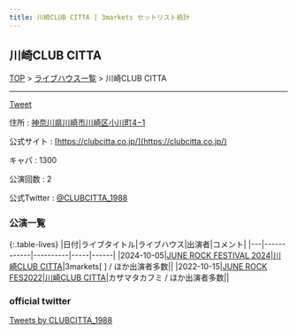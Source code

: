```yaml
---
title: 川崎CLUB CITTA | 3markets セットリスト統計
---
```

## 川崎CLUB CITTA

[TOP](/setlist/) > [ライブハウス一覧](livehouses.html) > 川崎CLUB CITTA

___

<a href="https://twitter.com/share?ref_src=twsrc%5Etfw" data-text="3markets[ ]セットリスト > 川崎CLUB CITTA" class="twitter-share-button" data-via="3markets" data-hashtags="3markets" data-related="3markets" data-show-count="false">Tweet</a>

住所
:    <a href="https://www.google.co.jp/maps/search/%E7%A5%9E%E5%A5%88%E5%B7%9D%E7%9C%8C%E5%B7%9D%E5%B4%8E%E5%B8%82%E5%B7%9D%E5%B4%8E%E5%8C%BA%E5%B0%8F%E5%B7%9D%E7%94%BA4%E2%88%921" rel="noopener noreferrer" target="_blank">神奈川県川崎市川崎区小川町4−1</a>

公式サイト
:    [https://clubcitta.co.jp/](https://clubcitta.co.jp/)

キャパ
:    1300

公演回数
: 2


公式Twitter
: <a href="https://twitter.com/CLUBCITTA_1988">@CLUBCITTA_1988</a>


### 公演一覧

{:.table-lives}
|日付|ライブタイトル|ライブハウス|出演者|コメント|
|---|------------|----------|-----|------|
|<span class="nowrap">2024-10-05</span>|[JUNE ROCK FESTIVAL 2024](live149.html)|[川崎CLUB CITTA](livehouse045.html)|3markets[ ] / ほか出演者多数||
|<span class="nowrap">2022-10-15</span>|[JUNE ROCK FES2022](live041.html)|[川崎CLUB CITTA](livehouse045.html)|カザマタカフミ / ほか出演者多数||




### official twitter

<a class="twitter-timeline" href="https://twitter.com/CLUBCITTA_1988?ref_src=twsrc%5Etfw">Tweets by CLUBCITTA_1988</a> <script async src="https://platform.twitter.com/widgets.js" charset="utf-8"></script>


<script async src="https://platform.twitter.com/widgets.js" charset="utf-8"></script>